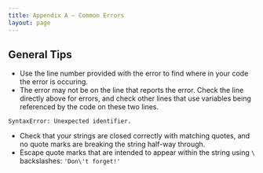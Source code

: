 ```yaml
---
title: Appendix A – Common Errors
layout: page
---
```


<!-- I like the idea of introducing common errors that they will see. When they are relevant, rather than in one lump, although we might have a chapter (appendix?) on debugging where everything is lumped together?? -->

## General Tips
* Use the line number provided with the error to find where in your code the error is occuring.
* The error may not be on the line that reports the error. Check the line directly above for errors, and check other lines that use variables being referenced by the code on these two lines.

```
SyntaxError: Unexpected identifier.
```
* Check that your strings are closed correctly with matching quotes, and no quote marks are breaking the string half-way through.
* Escape quote marks that are intended to appear within the string using `\` backslashes: `'Don\'t forget!'`

